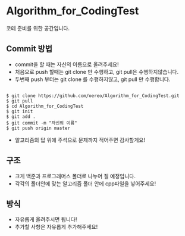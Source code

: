# Algorithm_for_CodingTest

코테 준비를 위한 공간입니다.

## Commit 방법

* commit을 할 때는 자신의 이름으로 올려주세요!
* 처음으로 push 할때는 git clone 만 수행하고, git pull은 수행하지않습니다.
* 두번째 push 부터는  git clone 를 수행하지않고, git pull 만 수행합니다.
```console

$ git clone https://github.com/oereo/Algorithm_for_CodingTest.git
$ git pull 
$ cd Algorithm_for_CodingTest
$ git init
$ git add .
$ git commit -m "자신의 이름"
$ git push origin master
```

* 알고리즘의 답 위에 주석으로 문제까지 적어주면 감사할게요!

## 구조 

* 크게 백준과 프로그래머스 폴더로 나누어 질 예정입니다.
* 각각의 폴더안에 맞는 알고리즘 폴더 안에 cpp파일을 넣어주세요!

## 방식

* 자유롭게 올려주시면 됩니다!
* 추가할 사항은 자유롭게 추가해주세요!

